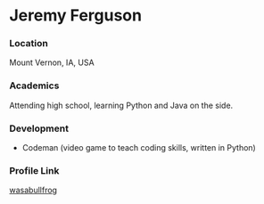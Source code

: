 # Jeremy Ferguson

### Location

Mount Vernon, IA, USA

### Academics

Attending high school, learning Python and Java on the side.

### Development

- Codeman (video game to teach coding skills, written in Python)

### Profile Link

[wasabullfrog](https://github.com/wasabullfrog)